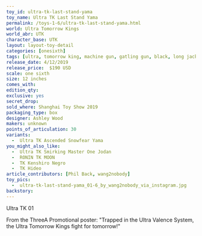```yaml
---
toy_id: ultra-tk-last-stand-yama
toy_name: Ultra TK Last Stand Yama
permalink: /toys-1-6/ultra-tk-last-stand-yama.html
world: Ultra Tomorrow Kings
world_abr: UTK
character_base: UTK
layout: layout-toy-detail
categories: [onesixth]
tags: [ultra, tomorrow king, machine gun, gatling gun, black, long jacket]
release_date: 4/12/2019
release_price:  $190 USD
scale: one sixth
size: 12 inches
comes_with: 
edition_qty: 
exclusive: yes
secret_drop:
sold_where: Shanghai Toy Show 2019
packaging_type: box
designer: Ashley Wood
makers: unknown
points_of_articulation: 30
variants: 
  -  Ultra TK Ascended Snowfear Yama
you_might_also_like:
  -  Ultra TK Smirking Master One Jodan
  -  RONIN TK MOON
  -  TK Kenshiro Negro
  -  TK Hideo  
article_contributors: [Phil Back, wang2nobody]
toy_pics:
  -  ultra-tk-last-stand-yama_01-6_by_wang2nobody_via_instagram.jpg
backstory: 
---
```

Ultra TK 01

From the ThreeA Promotional poster:
"Trapped in the Ultra Valence System, the Ultra Tomorrow Kings fight for tomorrow!"